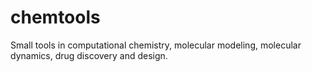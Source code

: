 # chemtools
Small tools in computational chemistry, molecular modeling, molecular dynamics, drug discovery and design.
